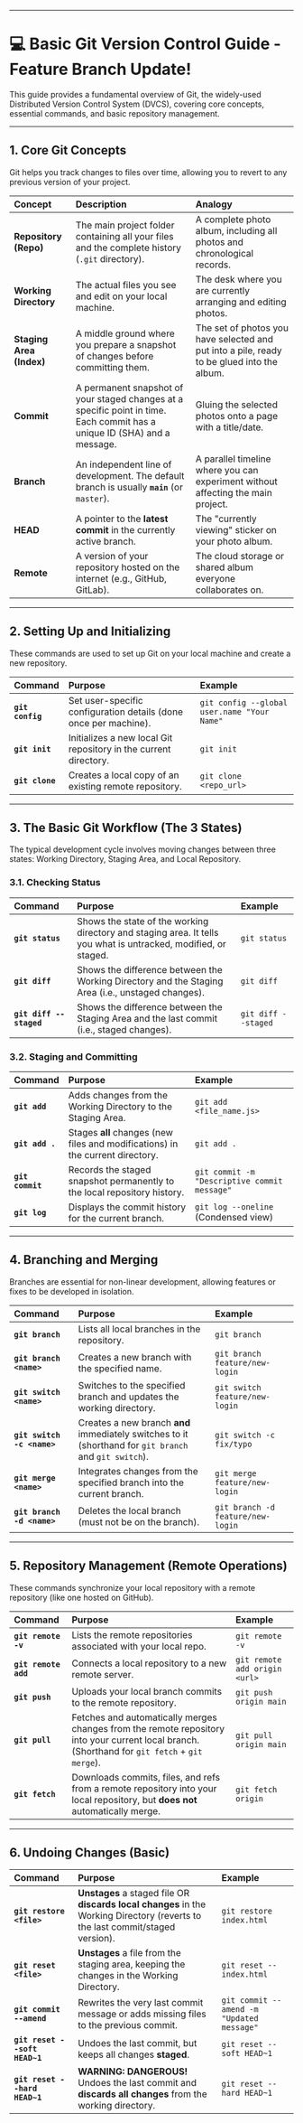 
***

# 💻 Basic Git Version Control Guide - Feature Branch Update!

This guide provides a fundamental overview of Git, the widely-used Distributed Version Control System (DVCS), covering core concepts, essential commands, and basic repository management.

***

## 1. Core Git Concepts

Git helps you track changes to files over time, allowing you to revert to any previous version of your project.

| Concept | Description | Analogy |
| :--- | :--- | :--- |
| **Repository (Repo)** | The main project folder containing all your files and the complete history (`.git` directory). | A complete photo album, including all photos and chronological records. |
| **Working Directory** | The actual files you see and edit on your local machine. | The desk where you are currently arranging and editing photos. |
| **Staging Area (Index)** | A middle ground where you prepare a snapshot of changes before committing them. | The set of photos you have selected and put into a pile, ready to be glued into the album. |
| **Commit** | A permanent snapshot of your staged changes at a specific point in time. Each commit has a unique ID (SHA) and a message. | Gluing the selected photos onto a page with a title/date. |
| **Branch** | An independent line of development. The default branch is usually **`main`** (or `master`). | A parallel timeline where you can experiment without affecting the main project. |
| **HEAD** | A pointer to the **latest commit** in the currently active branch. | The "currently viewing" sticker on your photo album. |
| **Remote** | A version of your repository hosted on the internet (e.g., GitHub, GitLab). | The cloud storage or shared album everyone collaborates on. |

***

## 2. Setting Up and Initializing

These commands are used to set up Git on your local machine and create a new repository.

| Command | Purpose | Example |
| :--- | :--- | :--- |
| **`git config`** | Set user-specific configuration details (done once per machine). | `git config --global user.name "Your Name"` |
| **`git init`** | Initializes a new local Git repository in the current directory. | `git init` |
| **`git clone`** | Creates a local copy of an existing remote repository. | `git clone <repo_url>` |

***

## 3. The Basic Git Workflow (The 3 States)

The typical development cycle involves moving changes between three states: Working Directory, Staging Area, and Local Repository.

### 3.1. Checking Status

| Command | Purpose | Example |
| :--- | :--- | :--- |
| **`git status`** | Shows the state of the working directory and staging area. It tells you what is untracked, modified, or staged. | `git status` |
| **`git diff`** | Shows the difference between the Working Directory and the Staging Area (i.e., unstaged changes). | `git diff` |
| **`git diff --staged`** | Shows the difference between the Staging Area and the last commit (i.e., staged changes). | `git diff --staged` |

### 3.2. Staging and Committing

| Command | Purpose | Example |
| :--- | :--- | :--- |
| **`git add`** | Adds changes from the Working Directory to the Staging Area. | `git add <file_name.js>` |
| **`git add .`** | Stages **all** changes (new files and modifications) in the current directory. | `git add .` |
| **`git commit`** | Records the staged snapshot permanently to the local repository history. | `git commit -m "Descriptive commit message"` |
| **`git log`** | Displays the commit history for the current branch. | `git log --oneline` (Condensed view) |

***

## 4. Branching and Merging

Branches are essential for non-linear development, allowing features or fixes to be developed in isolation.

| Command | Purpose | Example |
| :--- | :--- | :--- |
| **`git branch`** | Lists all local branches in the repository. | `git branch` |
| **`git branch <name>`** | Creates a new branch with the specified name. | `git branch feature/new-login` |
| **`git switch <name>`**| Switches to the specified branch and updates the working directory. | `git switch feature/new-login` |
| **`git switch -c <name>`**| Creates a new branch **and** immediately switches to it (shorthand for `git branch` and `git switch`). | `git switch -c fix/typo` |
| **`git merge <name>`** | Integrates changes from the specified branch into the current branch. | `git merge feature/new-login` |
| **`git branch -d <name>`**| Deletes the local branch (must not be on the branch). | `git branch -d feature/new-login` |

***

## 5. Repository Management (Remote Operations)

These commands synchronize your local repository with a remote repository (like one hosted on GitHub).

| Command | Purpose | Example |
| :--- | :--- | :--- |
| **`git remote -v`** | Lists the remote repositories associated with your local repo. | `git remote -v` |
| **`git remote add`** | Connects a local repository to a new remote server. | `git remote add origin <url>` |
| **`git push`** | Uploads your local branch commits to the remote repository. | `git push origin main` |
| **`git pull`** | Fetches and automatically merges changes from the remote repository into your current local branch. (Shorthand for `git fetch` + `git merge`). | `git pull origin main` |
| **`git fetch`** | Downloads commits, files, and refs from a remote repository into your local repository, but **does not** automatically merge. | `git fetch origin` |

***

## 6. Undoing Changes (Basic)

| Command | Purpose | Example |
| :--- | :--- | :--- |
| **`git restore <file>`** | **Unstages** a staged file OR **discards local changes** in the Working Directory (reverts to the last commit/staged version). | `git restore index.html` |
| **`git reset <file>`** | **Unstages** a file from the staging area, keeping the changes in the Working Directory. | `git reset -- index.html` |
| **`git commit --amend`** | Rewrites the very last commit message or adds missing files to the previous commit. | `git commit --amend -m "Updated message"` |
| **`git reset --soft HEAD~1`** | Undoes the last commit, but keeps all changes **staged**. | `git reset --soft HEAD~1` |
| **`git reset --hard HEAD~1`** | **WARNING: DANGEROUS!** Undoes the last commit and **discards all changes** from the working directory. | `git reset --hard HEAD~1` |
